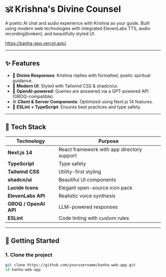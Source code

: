 # 🕉️ Krishna's Divine Counsel

A poetic AI chat and audio experience with Krishna as your guide. Built using modern web technologies with integrated ElevenLabs TTS, audio recording(broken), and beautifully styled UI.

https://kanha-app.vercel.app/

---

## ✨ Features

- 📜 **Divine Responses**: Krishna replies with formatted, poetic spiritual guidance.
- 🎨 **Modern UI**: Styled with Tailwind CSS & shadcn/ui.
- 🧠 **OpenAI-powered**: Queries are answered via a GPT-powered API (GROQ-compatible).
- ⚙️ **Client & Server Components**: Optimized using Next.js 14 features.
- 🧪 **ESLint + TypeScript**: Ensures best practices and type safety.

---

## 🧰 Tech Stack

| Technology    | Purpose                              |
|---------------|--------------------------------------|
| **Next.js 14** | React framework with app directory support |
| **TypeScript** | Type safety                          |
| **Tailwind CSS** | Utility-first styling             |
| **shadcn/ui**  | Beautiful UI components              |
| **Lucide Icons** | Elegant open-source icon pack     |
| **ElevenLabs API** | Realistic voice synthesis       |
| **GROQ / OpenAI API** | LLM-powered responses         |
| **ESLint**     | Code linting with custom rules      |

---

## 🚀 Getting Started

### 1. Clone the project

```bash
git clone https://github.com/yourusername/kanha-web-app.git
cd kanha-web-app
